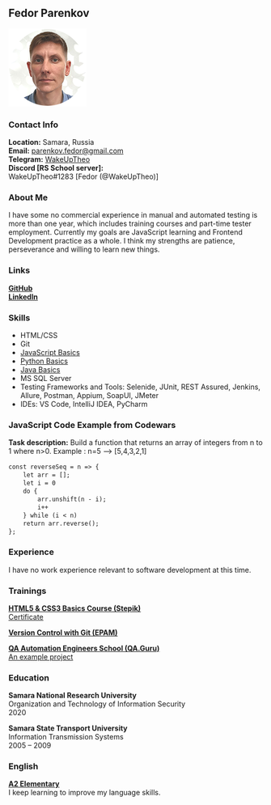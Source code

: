 ## Fedor Parenkov

![](./images/selfie.png)

### Contact Info
**Location:** Samara, Russia  
**Email:** parenkov.fedor@gmail.com  
**Telegram:** [WakeUpTheo](https://t.me/WakeUpTheo)  
**Discord [RS School server]:**  
WakeUpTheo#1283 [Fedor (@WakeUpTheo)]

### About Me

I have some no commercial experience in manual and automated testing is more than one year, which includes training courses and part-time tester employment. Currently my goals are JavaScript learning and Frontend Development practice as a whole. I think my strengths are patience, perseverance and willing to learn new things.

### Links
[**GitHub**](https://github.com/WakeUpTheo)    
[**LinkedIn**](https://www.linkedin.com/in/fedor-parenkov/?locale=en_US)

### Skills
* HTML/CSS
* Git
* [JavaScript Basics](https://www.codewars.com/users/WakeUpTheo/)
* [Python Basics](https://py.checkio.org/user/WakeUpTheo/list/)
* [Java Basics](https://github.com/WakeUpTheo/java-intro/tree/main/src/main/java/fedor/parenkov)
* MS SQL Server  
* Testing Frameworks and Tools: Selenide, JUnit, REST Assured, Jenkins, Allure, Postman, Appium, SoapUI, JMeter
* IDEs: VS Code, IntelliJ IDEA, PyCharm

### JavaScript Code Example from Codewars
**Task description:**  Build a function that returns an array of integers from n to 1 where n>0. Example : n=5 --> [5,4,3,2,1]
```
const reverseSeq = n => {
    let arr = [];
    let i = 0
    do {
        arr.unshift(n - i);
        i++
    } while (i < n)
    return arr.reverse();
};
```
### Experience
I have no work experience relevant to software development at this time.

### Trainings
[**HTML5 & CSS3 Basics Course (Stepik)**](https://stepik.org/course/58973/promo)  
[Certificate](https://stepik.org/cert/1517607)

[**Version Control with Git (EPAM)**](https://learn.epam.com/detailsPage?id=601f195a-d408-4439-a16d-0630ed2a412e)

[**QA Automation Engineers School (QA.Guru)**](https://qa.guru/)  
[An example project](https://github.com/WakeUpTheo/mobile-Wiki)

### Education
**Samara National Research University**  
Organization and Technology of Information Security  
2020

**Samara State Transport University**  
Information Transmission Systems  
2005 – 2009

### English
[**A2 Elementary**](https://www.efset.org/cert/d2MGwU)  
I keep learning to improve my language skills.